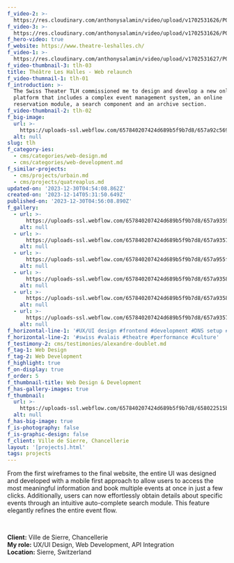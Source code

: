 ```yaml
---
f_video-2: >-
  https://res.cloudinary.com/anthonysalamin/video/upload/v1702531626/PORTFOLIO/tlh-02.mp4
f_video-3: >-
  https://res.cloudinary.com/anthonysalamin/video/upload/v1702531626/PORTFOLIO/tlh-03.mp4
f_hero-video: true
f_website: https://www.theatre-leshalles.ch/
f_video-1: >-
  https://res.cloudinary.com/anthonysalamin/video/upload/v1702531627/PORTFOLIO/tlh-01.mp4
f_video-thumbnail-3: tlh-03
title: Théâtre Les Halles - Web relaunch
f_video-thumnail-1: tlh-01
f_introduction: >-
  The Swiss Theater TLH commissioned me to design and develop a new online
  platform that includes a complex event management system, an online
  reservation module, a search component and an archive section.
f_video-thumbnail-2: tlh-02
f_big-image:
  url: >-
    https://uploads-ssl.webflow.com/657840207424d689b5f9b7d8/657a92c569fd531834f0a31b_tlh-03.jpg
  alt: null
slug: tlh
f_category-ies:
  - cms/categories/web-design.md
  - cms/categories/web-development.md
f_similar-projects:
  - cms/projects/urbain.md
  - cms/projects/quatreaplus.md
updated-on: '2023-12-30T04:54:08.862Z'
created-on: '2023-12-14T05:31:50.649Z'
published-on: '2023-12-30T04:56:08.890Z'
f_gallery:
  - url: >-
      https://uploads-ssl.webflow.com/657840207424d689b5f9b7d8/657a9359fb8e873a8db84107_tlh-01.jpg
    alt: null
  - url: >-
      https://uploads-ssl.webflow.com/657840207424d689b5f9b7d8/657a93577e45f45e4bd40a6c_tlh-02.jpg
    alt: null
  - url: >-
      https://uploads-ssl.webflow.com/657840207424d689b5f9b7d8/657a955f96fd7e48e0b2e5c6_tlh-03-nobg.jpg
    alt: null
  - url: >-
      https://uploads-ssl.webflow.com/657840207424d689b5f9b7d8/657a9358b11bb7f0639af2ad_tlh-04.jpg
    alt: null
  - url: >-
      https://uploads-ssl.webflow.com/657840207424d689b5f9b7d8/657a9358bbf0dcda52ff9ed6_tlh-05.jpg
    alt: null
  - url: >-
      https://uploads-ssl.webflow.com/657840207424d689b5f9b7d8/657a935779ebca1fed065ac4_tlh-06.jpg
    alt: null
f_horizontal-line-1: '#UX/UI design #frontend #development #DNS setup #reservation #ticketing'
f_horizontal-line-2: '#swiss #valais #theatre #performance #culture'
f_testimony-2: cms/testimonies/alexandre-doublet.md
f_tag-1: Web Design
f_tag-2: Web Development
f_highlight: true
f_on-display: true
f_order: 5
f_thumbnail-title: Web Design & Development
f_has-gallery-images: true
f_thumbnail:
  url: >-
    https://uploads-ssl.webflow.com/657840207424d689b5f9b7d8/658022515b17e17950015e8c_thumbnail.jpg
  alt: null
f_has-big-image: true
f_is-photography: false
f_is-graphic-design: false
f_client: Ville de Sierre, Chancellerie
layout: '[projects].html'
tags: projects
---
```


From the first wireframes to the final website, the entire UI was designed and developed with a mobile first approach to allow users to access the most meaningful information and book multiple events at once in just a few clicks. Additionally, users can now effortlessly obtain details about specific events through an intuitive auto-complete search module. This feature elegantly refines the entire event flow.

‍

**Client:** Ville de Sierre, Chancellerie  
**My role:** UX/UI Design, Web Development, API Integration  
**Location:** Sierre, Switzerland

